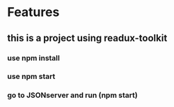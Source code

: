 
# Features

## this is a project using readux-toolkit

### use npm install 
### use npm start
### go to JSONserver and run (npm start)

